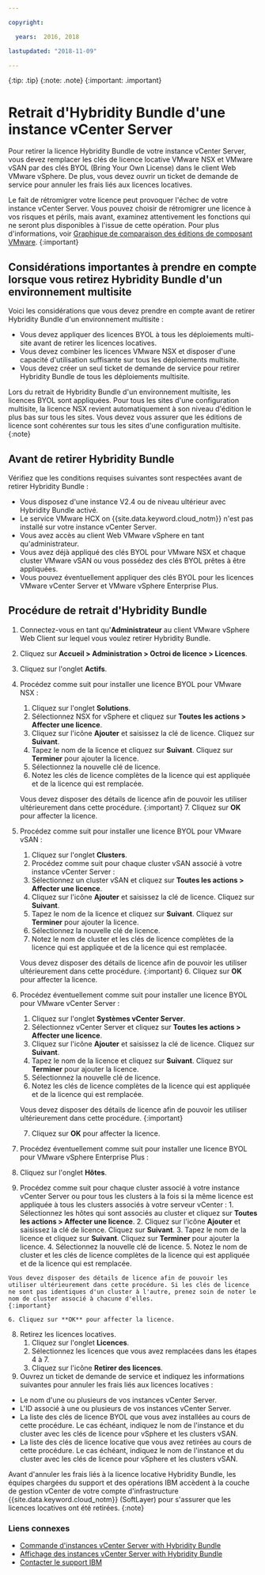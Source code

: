```yaml
---

copyright:

  years:  2016, 2018

lastupdated: "2018-11-09"

---
```


{:tip: .tip}
{:note: .note}
{:important: .important}

# Retrait d'Hybridity Bundle d'une instance vCenter Server

Pour retirer la licence Hybridity Bundle de votre instance vCenter Server, vous devez remplacer les clés de licence locative VMware NSX et VMware vSAN par des clés BYOL (Bring Your Own License) dans le client Web VMware vSphere. De plus, vous devez ouvrir un ticket de demande de service pour annuler les frais liés aux licences locatives.

Le fait de rétromigrer votre licence peut provoquer l'échec de votre instance vCenter Server. Vous pouvez choisir de rétromigrer une licence à vos risques et périls, mais avant, examinez attentivement les fonctions qui ne seront plus disponibles à l'issue de cette opération. Pour plus d'informations, voir [Graphique de comparaison des éditions de composant VMware](../archiref/solution/appendix.html).
{:important}

## Considérations importantes à prendre en compte lorsque vous retirez Hybridity Bundle d'un environnement multisite

Voici les considérations que vous devez prendre en compte avant de retirer Hybridity Bundle d'un environnement multisite :

* Vous devez appliquer des licences BYOL à tous les déploiements multi-site avant de retirer les licences locatives.
* Vous devez combiner les licences VMware NSX et disposer d'une capacité d'utilisation suffisante sur tous les déploiements multisite.
* Vous devez créer un seul ticket de demande de service pour retirer Hybridity Bundle de tous les déploiements multisite.

Lors du retrait de Hybridity Bundle d'un environnement multisite, les licences BYOL sont appliquées. Pour tous les sites d'une configuration multisite, la licence NSX revient automatiquement à son niveau d'édition le plus bas sur tous les sites. Vous devez vous assurer que les éditions de licence sont cohérentes sur tous les sites d'une configuration multisite.
{:note}

## Avant de retirer Hybridity Bundle

Vérifiez que les conditions requises suivantes sont respectées avant de retirer Hybridity Bundle :

* Vous disposez d'une instance V2.4 ou de niveau ultérieur avec Hybridity Bundle activé.
* Le service VMware HCX on {{site.data.keyword.cloud_notm}} n'est pas installé sur votre instance vCenter Server.
* Vous avez accès au client Web VMware vSphere en tant qu'administrateur.
* Vous avez déjà appliqué des clés BYOL pour VMware NSX et chaque cluster VMware vSAN ou vous possédez des clés BYOL prêtes à être appliquées.
* Vous pouvez éventuellement appliquer des clés BYOL pour les licences VMware vCenter Server et VMware vSphere Enterprise Plus.

## Procédure de retrait d'Hybridity Bundle

1. Connectez-vous en tant qu'**Administrateur** au client VMware vSphere Web Client sur lequel vous voulez retirer Hybridity Bundle.
2. Cliquez sur **Accueil > Administration > Octroi de licence > Licences**.
3. Cliquez sur l'onglet **Actifs**.
4. Procédez comme suit pour installer une licence BYOL pour VMware NSX :
   1. Cliquez sur l'onglet **Solutions**.
   2. Sélectionnez NSX for vSphere et cliquez sur **Toutes les actions > Affecter une licence**.
   3. Cliquez sur l'icône **Ajouter** et saisissez la clé de licence. Cliquez sur **Suivant**.
   4. Tapez le nom de la licence et cliquez sur **Suivant**. Cliquez sur **Terminer** pour ajouter la licence.
   5. Sélectionnez la nouvelle clé de licence.
   6. Notez les clés de licence complètes de la licence qui est appliquée et de la licence qui est remplacée.

   Vous devez disposer des détails de licence afin de pouvoir les utiliser ultérieurement dans cette procédure.
   {:important}
   7. Cliquez sur **OK** pour affecter la licence.
5. Procédez comme suit pour installer une licence BYOL pour VMware vSAN :
   1. Cliquez sur l'onglet **Clusters**.
   2. Procédez comme suit pour chaque cluster vSAN associé à votre instance vCenter Server :
    1. Sélectionnez un cluster vSAN et cliquez sur **Toutes les actions > Affecter une licence**.
    2. Cliquez sur l'icône **Ajouter** et saisissez la clé de licence. Cliquez sur **Suivant**.
    3. Tapez le nom de la licence et cliquez sur **Suivant**. Cliquez sur **Terminer** pour ajouter la licence.
    4. Sélectionnez la nouvelle clé de licence.
    5. Notez le nom de cluster et les clés de licence complètes de la licence qui est appliquée et de la licence qui est remplacée.

    Vous devez disposer des détails de licence afin de pouvoir les utiliser ultérieurement dans cette procédure.
    {:important}
    6. Cliquez sur **OK** pour affecter la licence.
6. Procédez éventuellement comme suit pour installer une licence BYOL pour VMware vCenter Server :
   1. Cliquez sur l'onglet **Systèmes vCenter Server**.
   2. Sélectionnez vCenter Server et cliquez sur **Toutes les actions > Affecter une licence**.
   3. Cliquez sur l'icône **Ajouter** et saisissez la clé de licence. Cliquez sur **Suivant**.
   4. Tapez le nom de la licence et cliquez sur **Suivant**. Cliquez sur **Terminer** pour ajouter la licence.
   5. Sélectionnez la nouvelle clé de licence.
   6. Notez les clés de licence complètes de la licence qui est appliquée et de la licence qui est remplacée.

   Vous devez disposer des détails de licence afin de pouvoir les utiliser ultérieurement dans cette procédure.
   {:important}

   7. Cliquez sur **OK** pour affecter la licence.
7. Procédez éventuellement comme suit pour installer une licence BYOL pour VMware vSphere Enterprise Plus :
  1. Cliquez sur l'onglet **Hôtes**.
  2. Procédez comme suit pour chaque cluster associé à votre instance vCenter Server ou pour tous les clusters à la fois si la même licence est appliquée à tous les clusters associés à votre serveur vCenter :
    1. Sélectionnez les hôtes qui sont associés au cluster et cliquez sur **Toutes les actions > Affecter une licence**.
    2. Cliquez sur l'icône **Ajouter** et saisissez la clé de licence. Cliquez sur **Suivant**.
    3. Tapez le nom de la licence et cliquez sur **Suivant**. Cliquez sur **Terminer** pour ajouter la licence.
    4. Sélectionnez la nouvelle clé de licence.
    5. Notez le nom de cluster et les clés de licence complètes de la licence qui est appliquée et de la licence qui est remplacée.

    Vous devez disposer des détails de licence afin de pouvoir les utiliser ultérieurement dans cette procédure. Si les clés de licence ne sont pas identiques d'un cluster à l'autre, prenez soin de noter le nom de cluster associé à chacune d'elles.
    {:important}

    6. Cliquez sur **OK** pour affecter la licence.
8. Retirez les licences locatives.
   1. Cliquez sur l'onglet **Licences**.
   2. Sélectionnez les licences que vous avez remplacées dans les étapes 4 à 7.
   3. Cliquez sur l'icône **Retirer des licences**.
9. Ouvrez un ticket de demande de service et indiquez les informations suivantes pour annuler les frais liés aux licences locatives :
  * Le nom d'une ou plusieurs de vos instances vCenter Server.
  * L'ID associé à une ou plusieurs de vos instances vCenter Server.
  * La liste des clés de licence BYOL que vous avez installées au cours de cette procédure. Le cas échéant, indiquez le nom de l'instance et du cluster avec les clés de licence pour vSphere et les clusters vSAN.
  * La liste des clés de licence locative que vous avez retirées au cours de cette procédure. Le cas échéant, indiquez le nom de l'instance et du cluster avec les clés de licence pour vSphere et les clusters vSAN.

  Avant d'annuler les frais liés à la licence locative Hybridity Bundle, les équipes chargées du support et des opérations IBM accèdent à la couche de gestion vCenter de votre compte d'infrastructure {{site.data.keyword.cloud_notm}} (SoftLayer) pour s'assurer que les licences locatives ont été retirées.
  {:note}

### Liens connexes

* [Commande d'instances vCenter Server with Hybridity Bundle](vc_hybrid_orderinginstance.html)
* [Affichage des instances vCenter Server with Hybridity Bundle](vc_hybrid_viewinginstances.html)
* [Contacter le support IBM](../vmonic/trbl_support.html)
